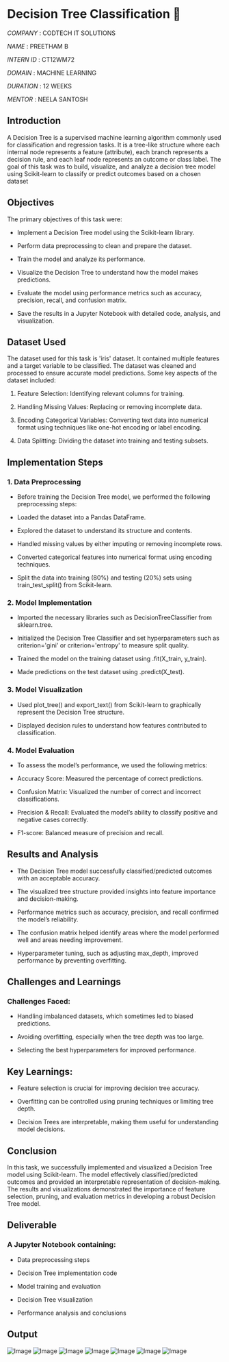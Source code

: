 # Decision Tree Classification 🌳

*COMPANY* : CODTECH IT SOLUTIONS

*NAME* : PREETHAM B

*INTERN ID* : CT12WM72

*DOMAIN* : MACHINE LEARNING 

*DURATION* : 12 WEEKS

*MENTOR* : NEELA SANTOSH 

## Introduction

A Decision Tree is a supervised machine learning algorithm commonly used for classification and regression tasks. It is a tree-like structure where each internal node represents a feature (attribute), each branch represents a decision rule, and each leaf node represents an outcome or class label. The goal of this task was to build, visualize, and analyze a decision tree model using Scikit-learn to classify or predict outcomes based on a chosen dataset

## Objectives

The primary objectives of this task were:

- Implement a Decision Tree model using the Scikit-learn library.

- Perform data preprocessing to clean and prepare the dataset.

- Train the model and analyze its performance.

- Visualize the Decision Tree to understand how the model makes predictions.

- Evaluate the model using performance metrics such as accuracy, precision, recall, and confusion matrix.

- Save the results in a Jupyter Notebook with detailed code, analysis, and visualization. 

## Dataset Used

The dataset used for this task is 'iris' dataset. It contained multiple features and a target variable to be classified. The dataset was cleaned and processed to ensure accurate model predictions. Some key aspects of the dataset included:

1. Feature Selection: Identifying relevant columns for training.

2. Handling Missing Values: Replacing or removing incomplete data.

3. Encoding Categorical Variables: Converting text data into numerical format using techniques like one-hot encoding or label encoding.

4. Data Splitting: Dividing the dataset into training and testing subsets.

## Implementation Steps

### 1. Data Preprocessing

- Before training the Decision Tree model, we performed the following preprocessing steps:

- Loaded the dataset into a Pandas DataFrame.

- Explored the dataset to understand its structure and contents.

- Handled missing values by either imputing or removing incomplete rows.

- Converted categorical features into numerical format using encoding techniques.

- Split the data into training (80%) and testing (20%) sets using train_test_split() from Scikit-learn.

### 2. Model Implementation

- Imported the necessary libraries such as DecisionTreeClassifier from sklearn.tree.

- Initialized the Decision Tree Classifier and set hyperparameters such as criterion='gini' or criterion='entropy' to measure split quality.

- Trained the model on the training dataset using .fit(X_train, y_train).

- Made predictions on the test dataset using .predict(X_test).

### 3. Model Visualization

- Used plot_tree() and export_text() from Scikit-learn to graphically represent the Decision Tree structure.

- Displayed decision rules to understand how features contributed to classification.

### 4. Model Evaluation

- To assess the model’s performance, we used the following metrics:

- Accuracy Score: Measured the percentage of correct predictions.

- Confusion Matrix: Visualized the number of correct and incorrect classifications.

- Precision & Recall: Evaluated the model’s ability to classify positive and negative cases correctly.

- F1-score: Balanced measure of precision and recall.

## Results and Analysis

- The Decision Tree model successfully classified/predicted outcomes with an acceptable accuracy.

- The visualized tree structure provided insights into feature importance and decision-making.

- Performance metrics such as accuracy, precision, and recall confirmed the model’s reliability.

- The confusion matrix helped identify areas where the model performed well and areas needing improvement.

- Hyperparameter tuning, such as adjusting max_depth, improved performance by preventing overfitting.

## Challenges and Learnings

### Challenges Faced:

- Handling imbalanced datasets, which sometimes led to biased predictions.

- Avoiding overfitting, especially when the tree depth was too large.

- Selecting the best hyperparameters for improved performance.

## Key Learnings:

- Feature selection is crucial for improving decision tree accuracy.

- Overfitting can be controlled using pruning techniques or limiting tree depth.

- Decision Trees are interpretable, making them useful for understanding model decisions.

## Conclusion

In this task, we successfully implemented and visualized a Decision Tree model using Scikit-learn. The model effectively classified/predicted outcomes and provided an interpretable representation of decision-making. The results and visualizations demonstrated the importance of feature selection, pruning, and evaluation metrics in developing a robust Decision Tree model.

## Deliverable

### A Jupyter Notebook containing:

- Data preprocessing steps

- Decision Tree implementation code

- Model training and evaluation

- Decision Tree visualization

- Performance analysis and conclusions

## Output

![Image](https://github.com/user-attachments/assets/cfd46240-7411-466c-af1c-49efdb563d06)
![Image](https://github.com/user-attachments/assets/04a436ef-5b9b-47c2-90c9-5cb74f994759)
![Image](https://github.com/user-attachments/assets/8d06de03-4a4b-4401-9420-a68f511134aa)
![Image](https://github.com/user-attachments/assets/4e324d06-5cf2-4d2b-82dd-590044c91e3c)
![Image](https://github.com/user-attachments/assets/1385f8c6-60d6-4ab2-871a-c6fff44057b3)
![Image](https://github.com/user-attachments/assets/d51fc921-bf57-45c4-aaec-89ce1a73df43)
![Image](https://github.com/user-attachments/assets/8ea59b43-8b48-4e7e-9ad8-adf05061a01e)


